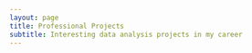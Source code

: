 ```yaml
---
layout: page
title: Professional Projects
subtitle: Interesting data analysis projects in my career
---
```


